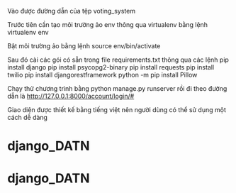 Vào được đường dẫn của tệp voting_system

Trước tiên cần tạo môi trường ảo env thông qua virtualenv bằng lệnh 
virtualenv env

Bật môi trường ảo bằng lệnh
source env/bin/activate

Sau đó cài các gói có sẵn trong file requirements.txt thông qua các lệnh
pip install django
pip install psycopg2-binary
pip install requests
pip install twilio
pip install djangorestframework
python -m pip install Pillow


Chạy thử chương trình bằng 
python manage.py runserver 
rồi đi theo đường dẫn là
http://127.0.0.1:8000/account/login/# 

Giao diện được thiết kế bằng tiếng việt nên người dùng có thể sử dụng một cách dễ dàng
# django_DATN
# django_DATN
